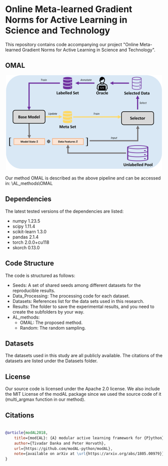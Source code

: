 # Online Meta-learned Gradient Norms for Active Learning in Science and Technology

This repository contains code accompanying our project "Online Meta-learned Gradient Norms for Active Learning in Science and Technology". 

## OMAL
<p align="center">
  <img src="myMethod_pipeline.png" width="500" title="myMethod_pipeline" alt="myMethod_pipeline">
</p>

Our method OMAL is described as the above pipeline and can be accessed in: \AL_methods\OMAL 


## Dependencies

The latest tested versions of the dependencies are listed:
- numpy                     1.23.5
- scipy                     1.11.4
- scikit-learn              1.3.0 
- pandas                    2.1.4
- torch                     2.0.0+cu118
- skorch                    0.13.0


## Code Structure

The code is structured as follows:
- Seeds: A set of shared seeds among different datasets for the reproducible results.
- Data_Processing: The processing code for each dataset.
- Datasets: References list for the data sets used in this research.
- Results: The folder to save the experimental results, and you need to create the subfolders by your way.
- AL_methods:
  - OMAL: The proposed method.
  - Random: The random sampling.

## Datasets

The datasets used in this study are all publicly available. The citations of the datasets are listed under the Datasets folder.


## License
Our source code is licensed under the Apache 2.0 license. 
We also include the MIT License of the modAL package since we used the source code of it (multi_argmax function in our method).

## Citations

```bibtex

@article{modAL2018,
    title={mod{AL}: {A} modular active learning framework for {P}ython},
    author={Tivadar Danka and Peter Horvath},
    url={https://github.com/modAL-python/modAL},
    note={available on arXiv at \url{https://arxiv.org/abs/1805.00979}}
}

```

